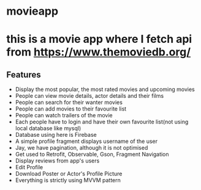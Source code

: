 # movieapp
# this is a movie app where I fetch api from https://www.themoviedb.org/
## Features
*   Display the most popular, the most rated movies and upcoming movies
*   People can view movie details, actor details and their films
*   People can search for their wanter movies
*   People can add movies to their favourite list
*   People can watch trailers of the movie
*   Each people have to login and have their own favourite list(not using local database like mysql)
*   Database using here is Firebase
*   A simple profile fragment displays username of the user
*   Jay, we have pagination, although it is not optimised
*   Get used to Retrofit, Observable, Gson, Fragment Navigation
*   Display reviews from app's users
*   Edit Profile
*   Download Poster or Actor's Profile Picture
*   Everything is strictly using MVVM pattern
